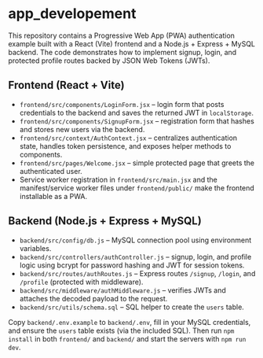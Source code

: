 # app_developement

This repository contains a Progressive Web App (PWA) authentication example built with a React (Vite) frontend and a Node.js + Express + MySQL backend. The code demonstrates how to implement signup, login, and protected profile routes backed by JSON Web Tokens (JWTs).

## Frontend (React + Vite)

- `frontend/src/components/LoginForm.jsx` – login form that posts credentials to the backend and saves the returned JWT in `localStorage`.
- `frontend/src/components/SignupForm.jsx` – registration form that hashes and stores new users via the backend.
- `frontend/src/context/AuthContext.jsx` – centralizes authentication state, handles token persistence, and exposes helper methods to components.
- `frontend/src/pages/Welcome.jsx` – simple protected page that greets the authenticated user.
- Service worker registration in `frontend/src/main.jsx` and the manifest/service worker files under `frontend/public/` make the frontend installable as a PWA.

## Backend (Node.js + Express + MySQL)

- `backend/src/config/db.js` – MySQL connection pool using environment variables.
- `backend/src/controllers/authController.js` – signup, login, and profile logic using bcrypt for password hashing and JWT for session tokens.
- `backend/src/routes/authRoutes.js` – Express routes `/signup`, `/login`, and `/profile` (protected with middleware).
- `backend/src/middleware/authMiddleware.js` – verifies JWTs and attaches the decoded payload to the request.
- `backend/src/utils/schema.sql` – SQL helper to create the `users` table.

Copy `backend/.env.example` to `backend/.env`, fill in your MySQL credentials, and ensure the `users` table exists (via the included SQL). Then run `npm install` in both `frontend/` and `backend/` and start the servers with `npm run dev`.
